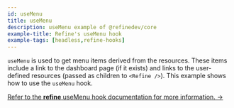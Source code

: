```yaml
---
id: useMenu
title: useMenu
description: useMenu example of @refinedev/core
example-title: Refine's useMenu hook
example-tags: [headless,refine-hooks]
---
```


`useMenu` is used to get menu items derived from the resources. These items include a link to the dashboard page (if it exists) and links to the user-defined resources (passed as children to `<Refine />`). This example shows how to use the `useMenu` hook.

[Refer to the **refine** useMenu hook documentation for more information. →](/docs/api-reference/core/hooks/ui/useMenu/)


<CodeSandboxExample path="core-use-menu" />

